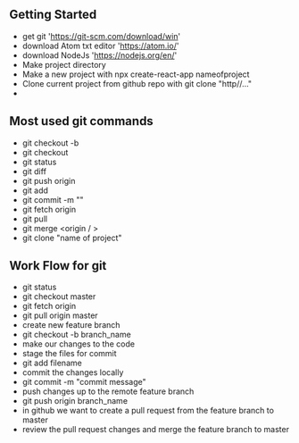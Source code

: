 
## Getting Started
- get git 'https://git-scm.com/download/win'
- download Atom txt editor 'https://atom.io/'
- download NodeJs 'https://nodejs.org/en/'
- Make project directory
- Make a new project with npx create-react-app nameofproject
- Clone current project from github repo with git clone "http//..."
-  

## Most used git commands

- git checkout -b <new branch name>
- git checkout <existing branch name>
- git status
- git diff
- git push origin <branch name>
- git add <filename>
- git commit -m "<commit message>"
- git fetch origin
- git pull
- git merge <origin / <branch name>>
- git clone "name of project"

## Work Flow for git
- git status
- git checkout master
- git fetch origin
- git pull origin master
- create new feature branch
- git checkout -b branch_name
- make our changes to the code
- stage the files for commit
- git add filename
- commit the changes locally
- git commit -m "commit message"
- push changes up to the remote feature branch
- git push origin branch_name
- in github we want to create a pull request from the feature branch to master
- review the pull request changes and merge the feature branch to master
